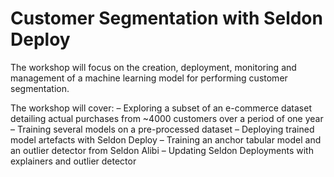# Customer Segmentation with Seldon Deploy

The workshop will focus on the creation, deployment, monitoring and management of a machine learning model for performing customer segmentation.

The workshop will cover:
– Exploring a subset of an e-commerce dataset detailing actual purchases from ~4000 customers over a period of one year
– Training several models on a pre-processed dataset
– Deploying trained model artefacts with Seldon Deploy
– Training an anchor tabular model and an outlier detector from Seldon Alibi
– Updating Seldon Deployments with explainers and outlier detector
